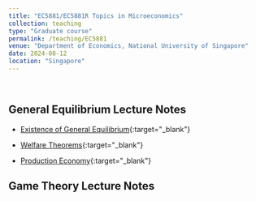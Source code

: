 ```yaml
---
title: "EC5881/EC5881R Topics in Microeconomics"
collection: teaching
type: "Graduate course"
permalink: /teaching/EC5881
venue: "Department of Economics, National University of Singapore"
date: 2024-08-12
location: "Singapore"
---
```



<br />

## General Equilibrium Lecture Notes

* [Existence of General Equilibrium](/files/EC5881/equilibrium_existence.pdf){:target="_blank"}  

* [Welfare Theorems](/files/EC5881/welfare_theorem.pdf){:target="_blank"} 

* [Production Economy](/files/EC5881/production_economy.pdf){:target="_blank"} 


## Game Theory Lecture Notes

<!-- Heading 1
======

Heading 2
======

Heading 3
====== -->